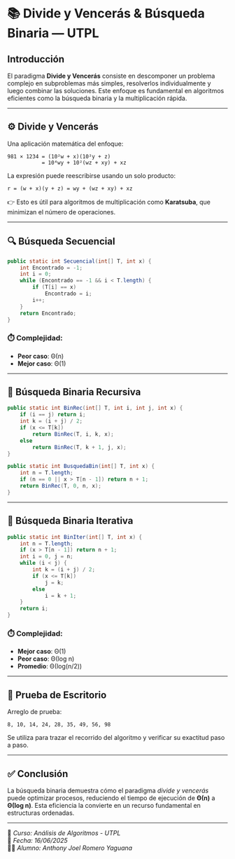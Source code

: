 # 📚 Divide y Vencerás & Búsqueda Binaria — UTPL

## Introducción

El paradigma **Divide y Vencerás** consiste en descomponer un problema complejo en subproblemas más simples, resolverlos individualmente y luego combinar las soluciones. Este enfoque es fundamental en algoritmos eficientes como la búsqueda binaria y la multiplicación rápida.

---

## ⚙️ Divide y Vencerás

Una aplicación matemática del enfoque:

```
981 × 1234 = (10²w + x)(10²y + z)
           = 10⁴wy + 10²(wz + xy) + xz
```

La expresión puede reescribirse usando un solo producto:

```
r = (w + x)(y + z) = wy + (wz + xy) + xz
```

👉 Esto es útil para algoritmos de multiplicación como **Karatsuba**, que minimizan el número de operaciones.

---

## 🔍 Búsqueda Secuencial

```java
public static int Secuencial(int[] T, int x) {
    int Encontrado = -1;
    int i = 0;
    while (Encontrado == -1 && i < T.length) {
        if (T[i] == x)
            Encontrado = i;
        i++;
    }
    return Encontrado;
}
```

### ⏱️ Complejidad:
- **Peor caso**: Θ(n)
- **Mejor caso**: Θ(1)

---

## 🔎 Búsqueda Binaria Recursiva

```java
public static int BinRec(int[] T, int i, int j, int x) {
    if (i == j) return i;
    int k = (i + j) / 2;
    if (x <= T[k])
        return BinRec(T, i, k, x);
    else
        return BinRec(T, k + 1, j, x);
}

public static int BusquedaBin(int[] T, int x) {
    int n = T.length;
    if (n == 0 || x > T[n - 1]) return n + 1;
    return BinRec(T, 0, n, x);
}
```

---

## 🔁 Búsqueda Binaria Iterativa

```java
public static int BinIter(int[] T, int x) {
    int n = T.length;
    if (x > T[n - 1]) return n + 1;
    int i = 0, j = n;
    while (i < j) {
        int k = (i + j) / 2;
        if (x <= T[k])
            j = k;
        else
            i = k + 1;
    }
    return i;
}
```

### ⏱️ Complejidad:
- **Mejor caso**: Θ(1)
- **Peor caso**: Θ(log n)
- **Promedio**: Θ(log(n/2))

---

## 🧪 Prueba de Escritorio

Arreglo de prueba:
```
8, 10, 14, 24, 28, 35, 49, 56, 98
```

Se utiliza para trazar el recorrido del algoritmo y verificar su exactitud paso a paso.

---

## ✅ Conclusión

La búsqueda binaria demuestra cómo el paradigma *divide y vencerás* puede optimizar procesos, reduciendo el tiempo de ejecución de **Θ(n)** a **Θ(log n)**. Esta eficiencia la convierte en un recurso fundamental en estructuras ordenadas.

---

📘 _Curso: Análisis de Algoritmos - UTPL_  
📅 _Fecha: 16/06/2025_  
👨‍💻 _Alumno: Anthony Joel Romero Yaguana_
